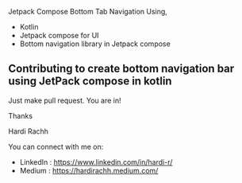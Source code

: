 Jetpack Compose Bottom Tab Navigation
Using,
  - Kotlin
  - Jetpack compose for UI
  - Bottom navigation library in Jetpack compose


## Contributing to create bottom navigation bar using JetPack compose in kotlin

Just make pull request. You are in!

Thanks

Hardi Rachh

You can connect with me on:

- LinkedIn : https://www.linkedin.com/in/hardi-r/
- Medium : https://hardirachh.medium.com/
